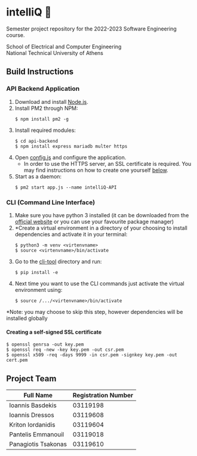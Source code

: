 # intelliQ 📃
Semester project repository for the 2022-2023 Software Engineering course.

School of Electrical and Computer Engineering  
National Technical University of Athens

## Build Instructions

### API Backend Application
1. Download and install [Node.js](https://nodejs.org/).
2. Install PM2 through NPM:
	```shell
	$ npm install pm2 -g
	```
3. Install required modules:
	```shell
	$ cd api-backend
	$ npm install express mariadb multer https
	```
4. Open [config.js](api-backend/config.js) and configure the application.
	- In order to use the HTTPS server, an SSL certificate is required. You may find instructions on how to create one yourself [below](#creating-a-self-signed-ssl-certificate).
5. Start as a daemon:
	```shell
	$ pm2 start app.js --name intelliQ-API
	```

### CLI (Command Line Interface)
1. Make sure you have python 3 installed (it can be downloaded from the [official website](https://www.python.org/) or you can use your favourite package manager)
2. *Create a virtual environment in a directory of your choosing to install dependencies and activate it in your terminal:
	```shell
	$ python3 -m venv <virtenvname>
	$ source <virtenvname>/bin/activate
	```
3. Go to the [cli-tool](/cli/cli-tool/) directory and run:
	```shell
	$ pip install -e
	```
4. Next time you want to use the CLI commands just activate the virtual environment using:
	```shell
	$ source /.../<virtenvname>/bin/activate
	```

\*Note: you may choose to skip this step, however dependencies will be installed globally

#### Creating a self-signed SSL certificate

```shell
$ openssl genrsa -out key.pem
$ openssl req -new -key key.pem -out csr.pem
$ openssl x509 -req -days 9999 -in csr.pem -signkey key.pem -out cert.pem
```


## Project Team
| Full Name           | Registration Number  |
| ------------------- | -------------------- |
| Ioannis Basdekis    | 03119198             |
| Ioannis Dressos     | 03119608             |
| Kriton Iordanidis   | 03119604             |
| Pantelis Emmanouil  | 03119018             |
| Panagiotis Tsakonas | 03119610             |
